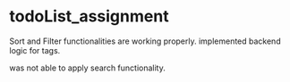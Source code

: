 # todoList_assignment

Sort and Filter functionalities are working properly.
implemented backend logic for tags.

was not able to apply search functionality.
